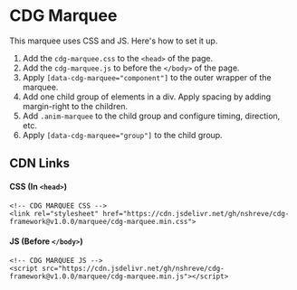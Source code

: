 # CDG Marquee
This marquee uses CSS and JS. Here's how to set it up.

1. Add the `cdg-marquee.css` to the `<head>` of the page.
2. Add the `cdg-marquee.js` to before the `</body>` of the page.
3. Apply `[data-cdg-marquee="component"]` to the outer wrapper of the marquee.
4. Add one child group of elements in a div. Apply spacing by adding margin-right to the children.
5. Add `.anim-marquee` to the child group and configure timing, direction, etc.
6. Apply `[data-cdg-marquee="group"]` to the child group.

## CDN Links
#### CSS (In `<head>`)
```
<!-- CDG MARQUEE CSS -->
<link rel="stylesheet" href="https://cdn.jsdelivr.net/gh/nshreve/cdg-framework@v1.0.0/marquee/cdg-marquee.min.css">
```
#### JS (Before `</body>`)
```
<!-- CDG MARQUEE JS -->
<script src="https://cdn.jsdelivr.net/gh/nshreve/cdg-framework@v1.0.0/marquee/cdg-marquee.min.js"></script>
```
